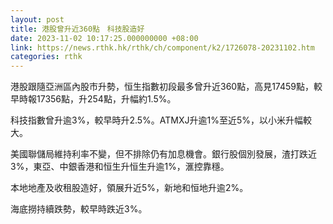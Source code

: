 ```yaml
---
layout: post
title: 港股曾升近360點　科技股造好
date: 2023-11-02 10:17:25.000000000 +08:00
link: https://news.rthk.hk/rthk/ch/component/k2/1726078-20231102.htm
categories: rthk
---
```


港股跟隨亞洲區內股市升勢，恒生指數初段最多曾升近360點，高見17459點，較早時報17356點，升254點，升幅約1.5%。

科技指數曾升逾3%，較早時升2.5%。ATMXJ升逾1%至近5%，以小米升幅較大。

美國聯儲局維持利率不變，但不排除仍有加息機會。銀行股個別發展，渣打跌近3%，東亞、中銀香港和恒生升恒生升逾1%，滙控靠穩。

本地地產及收租股造好，領展升近5%，新地和恒地升逾2%。

海底撈持續跌勢，較早時跌近3%。
